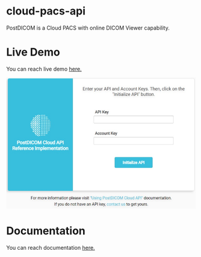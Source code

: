 # cloud-pacs-api
PostDICOM is a Cloud PACS with online DICOM Viewer capability.

# Live Demo
You can reach live demo <a href="https://www.postdicom.com/cloud-api/reference-implementation">here.</a>

<img src="images/api_main_page.jpg"/>

# Documentation
You can reach documentation <a href="https://www.postdicom.com/en/knowledge-base/api-documentation/using-postdicom-cloud-api">here.</a>
